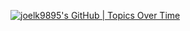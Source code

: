 [![joelk9895's GitHub | Topics Over Time](https://stats.quine.sh/joelk9895/topics-over-time?theme=light)](https://quine.sh)
